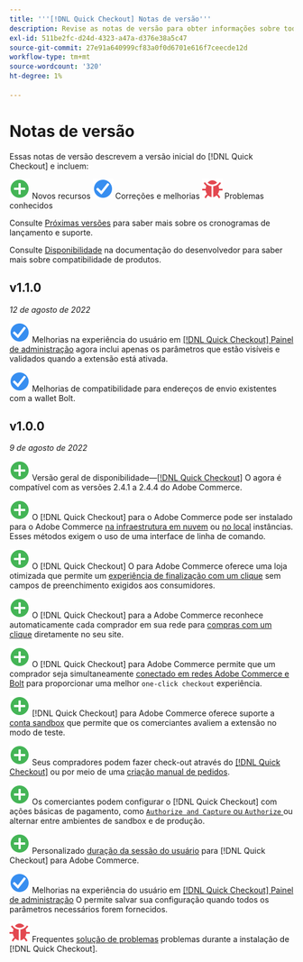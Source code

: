 ```yaml
---
title: '''[!DNL Quick Checkout] Notas de versão'''
description: Revise as notas de versão para obter informações sobre todas as [!DNL Quick Checkout] versões.
exl-id: 511be2fc-d24d-4323-a47a-d376e38a5c47
source-git-commit: 27e91a640999cf83a0f0d6701e616f7ceecde12d
workflow-type: tm+mt
source-wordcount: '320'
ht-degree: 1%

---
```


# Notas de versão

Essas notas de versão descrevem a versão inicial do [!DNL Quick Checkout] e incluem:

![Novo](../assets/new.svg) Novos recursos
![Problema corrigido](../assets/fix.svg) Correções e melhorias
![Problema conhecido](../assets/bug.svg) Problemas conhecidos

Consulte [Próximas versões](https://devdocs.magento.com/release/) para saber mais sobre os cronogramas de lançamento e suporte.

Consulte [Disponibilidade](https://devdocs.magento.com/release/availability.html) na documentação do desenvolvedor para saber mais sobre compatibilidade de produtos.

## v1.1.0

_12 de agosto de 2022_

![Problema corrigido](../assets/fix.svg)<!-- Issue BOLT-375 --> Melhorias na experiência do usuário em [[!DNL Quick Checkout] Painel de administração](https://experienceleague.adobe.com/docs/commerce-merchant-services/quick-checkout/getting-started/onboarding.html#enable-extension) agora inclui apenas os parâmetros que estão visíveis e validados quando a extensão está ativada.

![Problema corrigido](../assets/fix.svg)<!-- Issue BOLT-349 --> Melhorias de compatibilidade para endereços de envio existentes com a wallet Bolt.

## v1.0.0

_9 de agosto de 2022_

![Novo](../assets/new.svg)<!-- Issue BOLT-341 --> Versão geral de disponibilidade—[[!DNL Quick Checkout]](https://marketplace.magento.com/magento-quick-checkout.html) O agora é compatível com as versões 2.4.1 a 2.4.4 do Adobe Commerce.

![Novo](../assets/new.svg)<!-- Issue BOLT-340 --> O [!DNL Quick Checkout] para o Adobe Commerce pode ser instalado para o Adobe Commerce [na infraestrutura em nuvem](install.md#adobe-commerce-on-cloud-infrastructure) ou [no local](install.md#on-premises) instâncias. Esses métodos exigem o uso de uma interface de linha de comando.

![Novo](../assets/new.svg)<!-- Issue BOLT-1 --> O [!DNL Quick Checkout] O para Adobe Commerce oferece uma loja otimizada que permite um [experiência de finalização com um clique](overview.md) sem campos de preenchimento exigidos aos consumidores.

![Novo](../assets/new.svg)<!-- Issue BOLT-1 --> O [!DNL Quick Checkout] para a Adobe Commerce reconhece automaticamente cada comprador em sua rede para [compras com um clique](checkout-flow.md) diretamente no seu site.

![Novo](../assets/new.svg)<!-- Issue BOLT-1 --> O [!DNL Quick Checkout] para Adobe Commerce permite que um comprador seja simultaneamente [conectado em redes Adobe Commerce e Bolt](checkout-flow.md/#quick-checkout-use-cases) para proporcionar uma melhor `one-click checkout` experiência.

![Novo](../assets/new.svg)<!-- Issue BOLT-218 --> [!DNL Quick Checkout] para Adobe Commerce oferece suporte a [conta sandbox](testing.md#testing-in-sandbox) que permite que os comerciantes avaliem a extensão no modo de teste.

![Novo](../assets/new.svg)<!-- Issue BOLT-780 --> Seus compradores podem fazer check-out através do [[!DNL Quick Checkout]](checkout-page.md) ou por meio de uma [criação manual de pedidos](create-order-admin.md).

![Novo](../assets/new.svg)<!-- Issue BOLT-666 --> Os comerciantes podem configurar o [!DNL Quick Checkout] com ações básicas de pagamento, como [`Authorize and Capture` ou `Authorize` ](onboarding.md#complete-admin-configuration)ou alternar entre ambientes de sandbox e de produção.

![Novo](../assets/new.svg)<!-- Issue BOLT-288 --> Personalizado [duração da sessão do usuário](user-session-lifetime.md) para [!DNL Quick Checkout] para Adobe Commerce.

![Problema corrigido](../assets/fix.svg)<!-- Issue BOLT-375 --> Melhorias na experiência do usuário em [[!DNL Quick Checkout] Painel de administração](https://experienceleague.adobe.com/docs/commerce-merchant-services/quick-checkout/getting-started/onboarding.html#enable-extension) O permite salvar sua configuração quando todos os parâmetros necessários forem fornecidos.

![Problema conhecido](../assets/bug.svg)<!-- Issue BOLT-342 --> Frequentes [solução de problemas](https://support.magento.com/hc/en-us/articles/6909450342541) problemas durante a instalação de [!DNL Quick Checkout].
